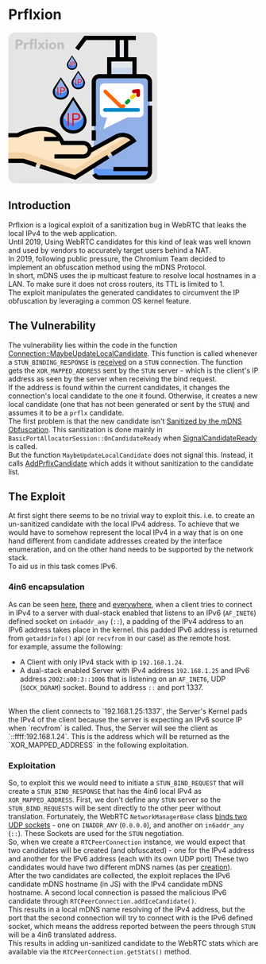 # Prflxion

![](./prflxion.png)

## Introduction

Prflxion is a logical exploit of a sanitization bug in WebRTC that leaks the local IPv4 to the web application.
<br>
Until 2019, Using WebRTC candidates for this kind of leak was well known and used by vendors to accurately target users behind a NAT.
<br>
In 2019, following public pressure, the Chromium Team decided to implement an obfuscation method using the mDNS Protocol.
<br>
In short, mDNS uses the ip multicast feature to resolve local hostnames in a LAN. To make sure it does not cross routers, its TTL is limited to 1.
<br> 
The exploit manipulates the generated candidates to circumvent the IP obfuscation by leveraging a common OS kernel feature.
<br>

## The Vulnerability

The vulnerability lies within the code in the function [Connection::MaybeUpdateLocalCandidate](https://webrtc.googlesource.com/src/+/9f9bf38805e14688acef01fe6814b8ce3a98c09c/p2p/base/connection.cc#1248).
This function is called whenever a `STUN_BINDING_RESPONSE` is [received](https://webrtc.googlesource.com/src/+/9f9bf38805e14688acef01fe6814b8ce3a98c09c/p2p/base/connection.cc#1104) on a `STUN` connection.
The function gets the `XOR_MAPPED_ADDRESS` sent by the `STUN` server - which is the client's IP address as seen by the server when receiving the bind request.
<br>
If the address is found within the current candidates, it changes the connection's local candidate to the one it found. Otherwise, it creates a new local candidate (one that has not been generated or sent by the `STUN`) and assumes it to be a `prflx` candidate.
<br>
The first problem is that the new candidate isn't [Sanitized by the mDNS Obfuscation](https://webrtc.googlesource.com/src/+/9f9bf38805e14688acef01fe6814b8ce3a98c09c/p2p/base/connection.cc#1297).
This sanitization is done mainly in `BasicPortAllocatorSession::OnCandidateReady` when [SignalCandidateReady](https://webrtc.googlesource.com/src/+/9f9bf38805e14688acef01fe6814b8ce3a98c09c/p2p/client/basic_port_allocator.cc#962) is called.
<br>
But the function `MaybeUpdateLocalCandidate` does not signal this. Instead, it calls [AddPrflxCandidate](https://webrtc.googlesource.com/src/+/9f9bf38805e14688acef01fe6814b8ce3a98c09c/p2p/base/port.cc#418) which adds it without sanitization to the candidate list.

## The Exploit
At first sight there seems to be no trivial way to exploit this. i.e. to create an un-sanitized candidate with the local IPv4 address. To achieve that we would have to somehow represent the local IPv4 in a way that is
on one hand different from candidate addresses created by the interface enumeration, and on the other hand needs to be supported by the network stack.
<br> To aid us in this task comes IPv6.

### 4in6 encapsulation

As can be seen [here](https://stackoverflow.com/questions/49793630/is-ffff127-0-0-1-localhost), 
[there](https://stackoverflow.com/questions/1618240/how-to-support-both-ipv4-and-ipv6-connections#:~:text=The%20best%20approach%20is%20to,in%20the%20IPv4%2Dmapped%20format.) and [everywhere](https://en.wikipedia.org/wiki/IPv6#IPv4-mapped_IPv6_addresses),
when a client tries to connect in IPv4 to a server with dual-stack enabled that listens to an IPv6 (`AF_INET6`) 
defined socket on `in6addr_any` (`::`), a padding of the IPv4 address to an IPv6 address takes place in the kernel.
this padded IPv6 address is returned from `getaddrinfo()` api (or `recvfrom` in our case) as the remote host.
<br>
for example, assume the following:
- A Client with only IPv4 stack with ip `192.168.1.24`.
- A dual-stack enabled Server with IPv4 address `192.168.1.25` and IPv6 address `2002:a00:3::1006`
  that is listening on an `AF_INET6`, UDP (`SOCK_DGRAM`) socket. Bound to address `::` and port 1337.
<br>
When the client connects to `192.168.1.25:1337`, the Server's Kernel pads the IPv4 of the client 
  because the server is expecting an IPv6 source IP when `recvfrom` is called.
Thus, the Server will see the client as `::ffff:192.168.1.24`.
  This is the address which will be returned as the `XOR_MAPPED_ADDRESS` in the following exploitation.
<br> 

### Exploitation
So, to exploit this we would need to initiate a `STUN_BIND_REQUEST` that will create a `STUN_BIND_RESPONSE` that has the 4in6 local IPv4 as `XOR_MAPPED_ADDRESS`.
First, we don't define any `STUN` server so the `STUN_BIND_REQUEST`s will be sent directly to the other peer without translation. 
Fortunately, the WebRTC `NetworkManagerBase` class [binds two UDP sockets](https://webrtc.googlesource.com/src/+/9f9bf38805e14688acef01fe6814b8ce3a98c09c/rtc_base/network.cc#284) - one on `INADDR_ANY` (`0.0.0.0`), and another on `in6addr_any` (`::`). These Sockets are used for the `STUN` negotiation.
<br>
So, when we create a `RTCPeerConnection` instance, we would expect that two candidates will be created (and obfuscated) - one for the IPv4 address and another for the IPv6 address (each with its own UDP port)
These two candidates would have two different mDNS names (as per [creation](https://webrtc.googlesource.com/src/+/9f9bf38805e14688acef01fe6814b8ce3a98c09c/p2p/base/port.cc#319)).
<br>
After the two candidates are collected, the exploit replaces the IPv6 candidate mDNS hostname (in JS) with the IPv4 candidate mDNS hostname. A second local connection is passed the malicious IPv6 candidate through `RTCPeerConnection.addIceCandidate()`.
<br>
This results in a local mDNS name resolving of the IPv4 address, but the port that the second connection will try to connect with is the IPv6 defined socket, which means the address reported between the peers through `STUN` will be a 4in6 translated address.
<br>
This results in adding un-sanitized candidate to the WebRTC stats which are available via the `RTCPeerConnection.getStats()` method.
